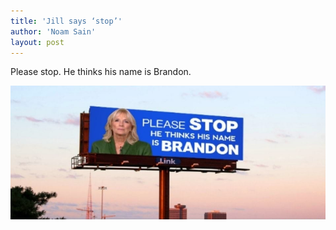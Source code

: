 ```yaml
---
title: 'Jill says ‘stop’'
author: 'Noam Sain'
layout: post
---
```


Please stop. He thinks his name is Brandon.

![Jill Biden says ‘stop’](/assets/2021/2021-11-jill-says-stop.jpg "Jill Biden says ‘stop’")
